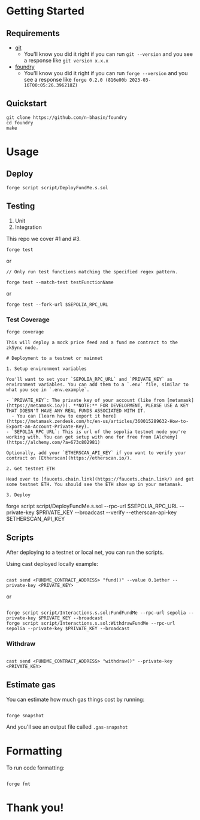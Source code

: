 # Getting Started

## Requirements

- [git](https://git-scm.com/book/en/v2/Getting-Started-Installing-Git)
  - You'll know you did it right if you can run `git --version` and you see a response like `git version x.x.x`
- [foundry](https://getfoundry.sh/)
  - You'll know you did it right if you can run `forge --version` and you see a response like `forge 0.2.0 (816e00b 2023-03-16T00:05:26.396218Z)`

## Quickstart

```
git clone https://github.com/n-bhasin/foundry
cd foundry
make
```

# Usage

## Deploy

```
forge script script/DeployFundMe.s.sol
```

## Testing

1. Unit
2. Integration

This repo we cover #1 and #3.

```
forge test
```

or

```
// Only run test functions matching the specified regex pattern.

forge test --match-test testFunctionName
```

or

```
forge test --fork-url $SEPOLIA_RPC_URL
```

### Test Coverage

```
forge coverage

This will deploy a mock price feed and a fund me contract to the zkSync node.

# Deployment to a testnet or mainnet

1. Setup environment variables

You'll want to set your `SEPOLIA_RPC_URL` and `PRIVATE_KEY` as environment variables. You can add them to a `.env` file, similar to what you see in `.env.example`.

- `PRIVATE_KEY`: The private key of your account (like from [metamask](https://metamask.io/)). **NOTE:** FOR DEVELOPMENT, PLEASE USE A KEY THAT DOESN'T HAVE ANY REAL FUNDS ASSOCIATED WITH IT.
  - You can [learn how to export it here](https://metamask.zendesk.com/hc/en-us/articles/360015289632-How-to-Export-an-Account-Private-Key).
- `SEPOLIA_RPC_URL`: This is url of the sepolia testnet node you're working with. You can get setup with one for free from [Alchemy](https://alchemy.com/?a=673c802981)

Optionally, add your `ETHERSCAN_API_KEY` if you want to verify your contract on [Etherscan](https://etherscan.io/).

2. Get testnet ETH

Head over to [faucets.chain.link](https://faucets.chain.link/) and get some testnet ETH. You should see the ETH show up in your metamask.

3. Deploy

```

forge script script/DeployFundMe.s.sol --rpc-url $SEPOLIA_RPC_URL --private-key $PRIVATE_KEY --broadcast --verify --etherscan-api-key $ETHERSCAN_API_KEY

## Scripts

After deploying to a testnet or local net, you can run the scripts.

Using cast deployed locally example:

```

cast send <FUNDME_CONTRACT_ADDRESS> "fund()" --value 0.1ether --private-key <PRIVATE_KEY>

```

or

```

forge script script/Interactions.s.sol:FundFundMe --rpc-url sepolia --private-key $PRIVATE_KEY --broadcast
forge script script/Interactions.s.sol:WithdrawFundMe --rpc-url sepolia --private-key $PRIVATE_KEY --broadcast

```

### Withdraw

```

cast send <FUNDME_CONTRACT_ADDRESS> "withdraw()" --private-key <PRIVATE_KEY>

```

## Estimate gas

You can estimate how much gas things cost by running:

```

forge snapshot

```

And you'll see an output file called `.gas-snapshot`

# Formatting

To run code formatting:

```

forge fmt
```

# Thank you!
